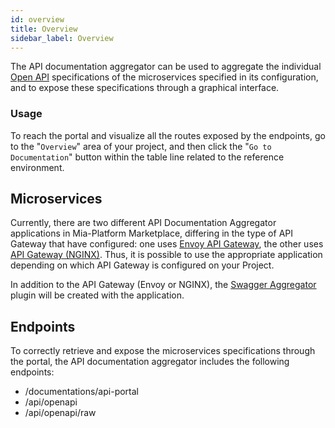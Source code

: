 ```yaml
---
id: overview
title: Overview
sidebar_label: Overview
---
```


The API documentation aggregator can be used to aggregate the individual [Open API](https://swagger.io/resources/open-api/) specifications of the microservices specified in its configuration, and to expose these specifications through a graphical interface.

### Usage

To reach the portal and visualize all the routes exposed by the endpoints, go to the "`Overview`" area of your project, and then click the "`Go to Documentation`" button within the table line related to the reference environment.

## Microservices

Currently, there are two different API Documentation Aggregator applications in Mia-Platform Marketplace, differing in the type of API Gateway that have configured: one uses [Envoy API Gateway](/runtime_suite/envoy-api-gateway/overview.md), the other uses [API Gateway (NGINX)](/runtime_suite/api-gateway/10_overview.md).
Thus, it is possible to use the appropriate application depending on which API Gateway is configured on your Project.

In addition to the API Gateway (Envoy or NGINX), the [Swagger Aggregator](/runtime_suite/swagger-aggregator/10_overview.md) plugin will be created with the application.

## Endpoints

To correctly retrieve and expose the microservices specifications through the portal, the API documentation aggregator includes the following endpoints:

- /documentations/api-portal
- /api/openapi
- /api/openapi/raw
